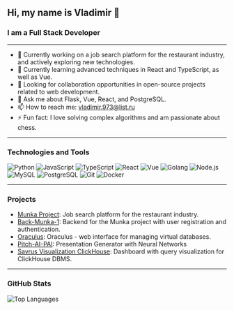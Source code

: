 ## Hi, my name is Vladimir 👋

### I am a Full Stack Developer

---

- 🔭 Currently working on a job search platform for the restaurant industry, and actively exploring new technologies.
- 🌱 Currently learning advanced techniques in React and TypeScript, as well as Vue.
- 👯 Looking for collaboration opportunities in open-source projects related to web development.
- 💬 Ask me about Flask, Vue, React, and PostgreSQL.
- 📫 How to reach me: [vladimir.973@list.ru](mailto:vladimir.973@list.ru)
- ⚡ Fun fact: I love solving complex algorithms and am passionate about chess.

---

### Technologies and Tools

![Python](https://img.shields.io/badge/Python-3670A0?style=for-the-badge&logo=python&logoColor=ffdd54)
![JavaScript](https://img.shields.io/badge/JavaScript-323330?style=for-the-badge&logo=javascript&logoColor=f7df1e)
![TypeScript](https://img.shields.io/badge/TypeScript-007ACC?style=for-the-badge&logo=typescript&logoColor=white)
![React](https://img.shields.io/badge/React-20232A?style=for-the-badge&logo=react&logoColor=61DAFB)
![Vue](https://img.shields.io/badge/Vue-4FC08D?style=for-the-badge&logo=vue-dot-js&logoColor=white)
![Golang](https://img.shields.io/badge/Go-00ADD8?style=for-the-badge&logo=go&logoColor=white)
![Node.js](https://img.shields.io/badge/Node.js-43853D?style=for-the-badge&logo=node-dot-js&logoColor=white)
![MySQL](https://img.shields.io/badge/MySQL-00000F?style=for-the-badge&logo=mysql&logoColor=white)
![PostgreSQL](https://img.shields.io/badge/PostgreSQL-316192?style=for-the-badge&logo=postgresql&logoColor=white)
![Git](https://img.shields.io/badge/Git-F05033?style=for-the-badge&logo=git&logoColor=white)
![Docker](https://img.shields.io/badge/Docker-2496ED?style=for-the-badge&logo=docker&logoColor=white)

---

### Projects

- [Munka Project](https://github.com/CVladim1r/Front-Munka): Job search platform for the restaurant industry.
- [Back-Munka-1](https://github.com/CVladim1r/Back-Munka): Backend for the Munka project with user registration and authentication.
- [Oraculus](https://github.com/CVladim1r/orcs_front-Admiral-UIKit-Vladimir): Oraculus - web interface for managing virtual databases.
- [Pitch-AI-PAI](https://github.com/your-pitcher-inc/Pitch-AI-PAI-): Presentation Generator with Neural Networks
- [Savrus Visualization ClickHouse](https://github.com/CVladim1r/Savrus-vue3-queryVis): Dashboard with query visualization for ClickHouse DBMS.

---

### GitHub Stats

![Top Languages](https://github-readme-stats.vercel.app/api/top-langs/?username=CVladim1r&layout=compact&theme=radical)
